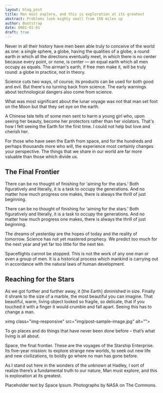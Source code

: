 ```yaml
---
layout: blog_post
title: Man must explore, and this is exploration at its greatest
abstract: Problems look mighty small from 150 miles up
author: Bootstrap
date: 0001-01-01
draft: true
---
```

Never in all their history have men been able truly to conceive of the world as one: a single sphere, a globe, having the qualities of a globe, a round earth in which all the directions eventually meet, in which there is no center because every point, or none, is center — an equal earth which all men occupy as equals. The airman's earth, if free men make it, will be truly round: a globe in practice, not in theory.

Science cuts two ways, of course; its products can be used for both good and evil. But there's no turning back from science. The early warnings about technological dangers also come from science.

What was most significant about the lunar voyage was not that man set foot on the Moon but that they set eye on the earth.

A Chinese tale tells of some men sent to harm a young girl who, upon seeing her beauty, become her protectors rather than her violators. That's how I felt seeing the Earth for the first time. I could not help but love and cherish her.

For those who have seen the Earth from space, and for the hundreds and perhaps thousands more who will, the experience most certainly changes your perspective. The things that we share in our world are far more valuable than those which divide us.

## The Final Frontier

There can be no thought of finishing for ‘aiming for the stars.’ Both figuratively and literally, it is a task to occupy the generations. And no matter how much progress one makes, there is always the thrill of just beginning.

There can be no thought of finishing for ‘aiming for the stars.’ Both figuratively and literally, it is a task to occupy the generations. And no matter how much progress one makes, there is always the thrill of just beginning.

The dreams of yesterday are the hopes of today and the reality of tomorrow. Science has not yet mastered prophecy. We predict too much for the next year and yet far too little for the next ten.

Spaceflights cannot be stopped. This is not the work of any one man or even a group of men. It is a historical process which mankind is carrying out in accordance with the natural laws of human development.

## Reaching for the Stars

As we got further and further away, it [the Earth] diminished in size. Finally it shrank to the size of a marble, the most beautiful you can imagine. That beautiful, warm, living object looked so fragile, so delicate, that if you touched it with a finger it would crumble and fall apart. Seeing this has to change a man.


ximg class="img-responsive" src="img/post-sample-image.jpg" alt="">

To go places and do things that have never been done before – that’s what living is all about.

Space, the final frontier. These are the voyages of the Starship Enterprise. Its five-year mission: to explore strange new worlds, to seek out new life and new civilizations, to boldly go where no man has gone before.

As I stand out here in the wonders of the unknown at Hadley, I sort of realize there’s a fundamental truth to our nature, Man must explore, and this is exploration at its greatest.

Placeholder text by Space Ipsum. Photographs by NASA on The Commons.

